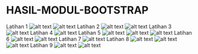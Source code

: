 # HASIL-MODUL-BOOTSTRAP
Latihan 1
![alt text](https://github.com/Rahmawatiasysyifaputri/HASIL-MODUL-BOOTSTRAP/blob/master/SS%201.PNG?raw=true)
![alt text](https://github.com/Rahmawatiasysyifaputri/HASIL-MODUL-BOOTSTRAP/blob/master/SS%201%20(2).PNG?raw=true)
Latihan 2
![alt text](https://github.com/Rahmawatiasysyifaputri/HASIL-MODUL-BOOTSTRAP/blob/master/SS%202.PNG?raw=true)
![alt text](https://github.com/Rahmawatiasysyifaputri/HASIL-MODUL-BOOTSTRAP/blob/master/SS%202%20(2).PNG?raw=true)
Latihan 3
![alt text](https://github.com/Rahmawatiasysyifaputri/HASIL-MODUL-BOOTSTRAP/blob/master/SS%203.PNG?raw=true)
Latihan 4
![alt text](https://github.com/Rahmawatiasysyifaputri/HASIL-MODUL-BOOTSTRAP/blob/master/SS%204.PNG?raw=true)
Latihan 5
![alt text](https://github.com/Rahmawatiasysyifaputri/HASIL-MODUL-BOOTSTRAP/blob/master/SS%205.PNG?raw=true)
![alt text](https://github.com/Rahmawatiasysyifaputri/HASIL-MODUL-BOOTSTRAP/blob/master/SS%205%20(2).PNG?raw=true)
![alt text](https://github.com/Rahmawatiasysyifaputri/HASIL-MODUL-BOOTSTRAP/blob/master/SS%205%20(3).PNG?raw=true)
Latihan 6
![alt text](https://github.com/Rahmawatiasysyifaputri/HASIL-MODUL-BOOTSTRAP/blob/master/SS%206.PNG?raw=true)
![alt text](https://github.com/Rahmawatiasysyifaputri/HASIL-MODUL-BOOTSTRAP/blob/master/SS%206%20(2).PNG?raw=true)
Latihan 7
![alt text](https://github.com/Rahmawatiasysyifaputri/HASIL-MODUL-BOOTSTRAP/blob/master/SS%207.PNG?raw=true)
Latihan 8
![alt text](https://github.com/Rahmawatiasysyifaputri/HASIL-MODUL-BOOTSTRAP/blob/master/SS%208.PNG?raw=true)
![alt text](https://github.com/Rahmawatiasysyifaputri/HASIL-MODUL-BOOTSTRAP/blob/master/SS%208%20(2).PNG?raw=true)
![alt text](https://github.com/Rahmawatiasysyifaputri/HASIL-MODUL-BOOTSTRAP/blob/master/SS%208%20(3).PNG?raw=true)
Latihan 9
![alt text](https://github.com/Rahmawatiasysyifaputri/HASIL-MODUL-BOOTSTRAP/blob/master/SS%209.PNG?raw=true)
![alt text](https://github.com/Rahmawatiasysyifaputri/HASIL-MODUL-BOOTSTRAP/blob/master/SS%209%20(2).PNG?raw=true)





